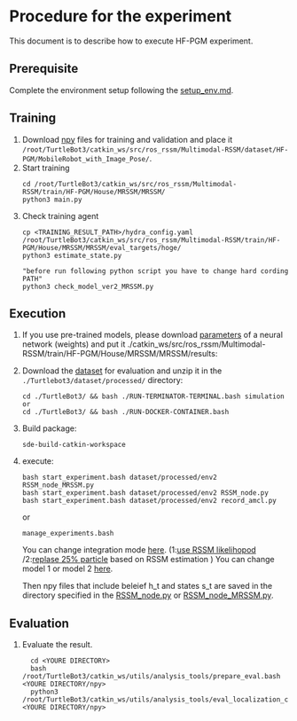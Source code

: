 # Procedure for the experiment

This document is to describe how to execute HF-PGM experiment.

## Prerequisite
Complete the environment setup following the [setup_env.md](setup_env.md).

## Training

1.   Download [npy](https://drive.google.com/file/d/1uVPE1vWM5bMVslnOpipVS-ldjWvckBTh/view?usp=drive_link) files for training and validation and place it `/root/TurtleBot3/catkin_ws/src/ros_rssm/Multimodal-RSSM/dataset/HF-PGM/MobileRobot_with_Image_Pose/`.
1.   Start training
     ```shell
     cd /root/TurtleBot3/catkin_ws/src/ros_rssm/Multimodal-RSSM/train/HF-PGM/House/MRSSM/MRSSM/
     python3 main.py
     ```
1.   Check training agent 
     ```shell
     cp <TRAINING_RESULT_PATH>/hydra_config.yaml /root/TurtleBot3/catkin_ws/src/ros_rssm/Multimodal-RSSM/train/HF-PGM/House/MRSSM/MRSSM/eval_targets/hoge/
     python3 estimate_state.py

     "before run following python script you have to change hard cording PATH"
     python3 check_model_ver2_MRSSM.py
     ```


## Execution
1.   If you use pre-trained models, please download [parameters](https://drive.google.com/file/d/1kQFJCbMcX-ewVZjSNmDQGpsHatH3YaWo/view?usp=drive_link) of a neural network (weights) and put it ./catkin_ws/src/ros_rssm/Multimodal-RSSM/train/HF-PGM/House/MRSSM/MRSSM/results:

  
2.   Download the [dataset](https://drive.google.com/file/d/1snB7aMvaPxUAKFGFw3PPDGV7ZmJ6X7Md/view?usp=drive_link) for evaluation and unzip it in the `./Turtlebot3/dataset/processed/` directory:

     ```shell
     cd ./TurtleBot3/ && bash ./RUN-TERMINATOR-TERMINAL.bash simulation
     or
     cd ./TurtleBot3/ && bash ./RUN-DOCKER-CONTAINER.bash
     ```
1.   Build package:

     ```shell
     sde-build-catkin-workspace
     ```

1.   execute:

     ```shell
     bash start_experiment.bash dataset/processed/env2 RSSM_node_MRSSM.py
     bash start_experiment.bash dataset/processed/env2 RSSM_node.py
     bash start_experiment.bash dataset/processed/env2 record_amcl.py
     ```
     or
     ```shell
     manage_experiments.bash
     ```

     You can change integration mode [here](https://gitlab.com/emlab/TurtleBot3/-/blob/HF-PGM_nakashima/catkin_ws/src/ros_rssm/scripts/RSSM_node_MRSSM.py?ref_type=heads#L276). (1:[use RSSM likelihopod](https://gitlab.com/emlab/TurtleBot3/-/blob/HF-PGM_nakashima/catkin_ws/src/navigation/amcl/src/amcl/sensors/amcl_laser.cpp#L337) /2:[replase 25% particle](https://gitlab.com/emlab/TurtleBot3/-/blob/HF-PGM_nakashima/catkin_ws/src/navigation/amcl/src/amcl/sensors/amcl_laser.cpp#L247) based on RSSM estimation )
     You can change model 1 or model 2 [here](https://gitlab.com/emlab/TurtleBot3/-/blob/HF-PGM_nakashima/catkin_ws/src/ros_rssm/launch/rssm_amcl.launch?ref_type=heads#L15). 

     Then npy files that include beleief h_t and states s_t are saved in the directory specified in the [RSSM_node.py](https://gitlab.com/emlab/TurtleBot3/-/blob/HF-PGM_nakashima/catkin_ws/src/ros_rssm/scripts/RSSM_node.py?ref_type=heads#L96) or [RSSM_node_MRSSM.py](https://gitlab.com/emlab/TurtleBot3/-/blob/HF-PGM_nakashima/catkin_ws/src/ros_rssm/scripts/RSSM_node_MRSSM.py?ref_type=heads#L106).

## Evaluation
1.   Evaluate the result.

     ```shell
       cd <YOURE DIRECTORY>
       bash /root/TurtleBot3/catkin_ws/utils/analysis_tools/prepare_eval.bash <YOURE DIRECTORY/npy>
       python3 /root/TurtleBot3/catkin_ws/utils/analysis_tools/eval_localization_csv.py  <YOURE DIRECTORY/npy>
     ```
